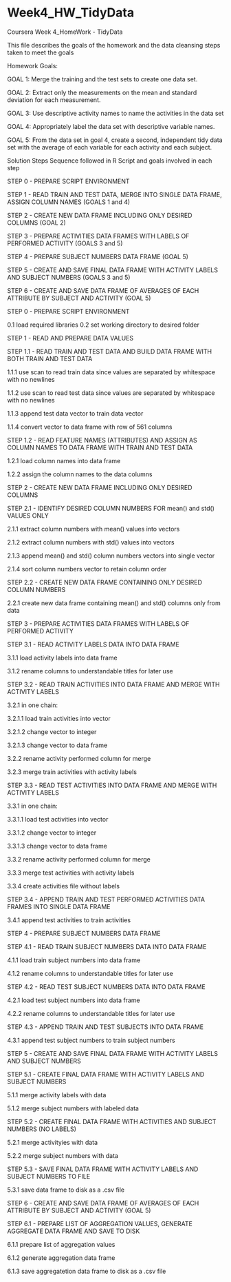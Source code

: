 # Week4_HW_TidyData
Coursera Week 4_HomeWork - TidyData

This file describes the goals of the homework and the data cleansing steps taken to meet the goals

Homework Goals:

GOAL 1: Merge the training and the test sets to create one data set.

GOAL 2: Extract only the measurements on the mean and standard deviation for each measurement.

GOAL 3: Use descriptive activity names to name the activities in the data set

GOAL 4: Appropriately label the data set with descriptive variable names.

GOAL 5: From the data set in goal 4, create a second, independent tidy data set with the 
        average of each variable for each activity and each subject.
        

Solution Steps Sequence followed in R Script and goals involved in each step

STEP 0 - PREPARE SCRIPT ENVIRONMENT

STEP 1 - READ TRAIN AND TEST DATA, MERGE INTO SINGLE DATA FRAME, ASSIGN COLUMN NAMES (GOALS 1 and 4)

STEP 2 - CREATE NEW DATA FRAME INCLUDING ONLY DESIRED COLUMNS (GOAL 2)

STEP 3 - PREPARE ACTIVITIES DATA FRAMES WITH LABELS OF PERFORMED ACTIVITY (GOALS 3 and 5)

STEP 4 - PREPARE SUBJECT NUMBERS DATA FRAME (GOAL 5)

STEP 5 - CREATE AND SAVE FINAL DATA FRAME WITH ACTIVITY LABELS AND SUBJECT NUMBERS (GOALS 3 and 5)

STEP 6 - CREATE AND SAVE DATA FRAME OF AVERAGES OF EACH ATTRIBUTE BY SUBJECT AND ACTIVITY (GOAL 5)



STEP 0 - PREPARE SCRIPT ENVIRONMENT

0.1 load required libraries
0.2 set working directory to desired folder

STEP 1 - READ AND PREPARE DATA VALUES

STEP 1.1 - READ TRAIN AND TEST DATA AND BUILD DATA FRAME WITH BOTH TRAIN AND TEST DATA

1.1.1 use scan to read train data since values are separated by whitespace with no newlines

1.1.2 use scan to read test data since values are separated by whitespace with no newlines

1.1.3 append test data vector to train data vector

1.1.4 convert vector to data frame with row of 561 columns


STEP 1.2 - READ FEATURE NAMES (ATTRIBUTES) AND ASSIGN AS COLUMN NAMES TO DATA FRAME WITH TRAIN AND TEST DATA 

1.2.1 load column names into data frame 

1.2.2 assign the column names to the data columns


STEP 2 - CREATE NEW DATA FRAME INCLUDING ONLY DESIRED COLUMNS


STEP 2.1 - IDENTIFY DESIRED COLUMN NUMBERS FOR mean() and std() VALUES ONLY

2.1.1 extract column numbers with mean() values into vectors

2.1.2 extract column numbers with std() values into vectors

2.1.3 append mean() and std() column numbers vectors into single vector 

2.1.4 sort column numbers vector to retain column order


STEP 2.2 - CREATE NEW DATA FRAME CONTAINING ONLY DESIRED COLUMN NUMBERS

2.2.1 create new data frame containing mean() and std() columns only from data


STEP 3 - PREPARE ACTIVITIES DATA FRAMES WITH LABELS OF PERFORMED ACTIVITY 


STEP 3.1 - READ ACTIVITY LABELS DATA INTO DATA FRAME

3.1.1 load activity labels into data frame

3.1.2 rename columns to understandable titles for later use


STEP 3.2 - READ TRAIN ACTIVITIES INTO DATA FRAME AND MERGE WITH ACTIVITY LABELS

3.2.1 in one chain:

3.2.1.1    load train activities into vector 

3.2.1.2    change vector to integer 

3.2.1.3    change vector to data frame

3.2.2 rename activity performed column for merge

3.2.3 merge train activities with activity labels


STEP 3.3 - READ TEST ACTIVITIES INTO DATA FRAME AND MERGE WITH ACTIVITY LABELS

3.3.1 in one chain:

3.3.1.1    load test activities into vector 

3.3.1.2    change vector to integer 

3.3.1.3    change vector to data frame

3.3.2 rename activity performed column for merge

3.3.3 merge test activities with activity labels

3.3.4 create activities file without labels


STEP 3.4 - APPEND TRAIN AND TEST PERFORMED ACTIVITIES DATA FRAMES INTO SINGLE DATA FRAME

3.4.1 append test activities to train activities 


STEP 4 - PREPARE SUBJECT NUMBERS DATA FRAME

STEP 4.1 - READ TRAIN SUBJECT NUMBERS DATA INTO DATA FRAME

4.1.1 load train subject numbers into data frame

4.1.2 rename columns to understandable titles for later use


STEP 4.2 - READ TEST SUBJECT NUMBERS DATA INTO DATA FRAME

4.2.1 load test subject numbers into data frame

4.2.2 rename columns to understandable titles for later use


STEP 4.3 - APPEND TRAIN AND TEST SUBJECTS INTO DATA FRAME

4.3.1 append test subject numbers to train subject numbers 


STEP 5 - CREATE AND SAVE FINAL DATA FRAME WITH ACTIVITY LABELS AND SUBJECT NUMBERS

STEP 5.1 - CREATE FINAL DATA FRAME WITH ACTIVITY LABELS AND SUBJECT NUMBERS

5.1.1 merge activity labels with data

5.1.2 merge subject numbers with labeled data


STEP 5.2 - CREATE FINAL DATA FRAME WITH ACTIVITIES AND SUBJECT NUMBERS (NO LABELS)

5.2.1 merge activityies with data

5.2.2 merge subject numbers with data


STEP 5.3 - SAVE FINAL DATA FRAME WITH ACTIVITY LABELS AND SUBJECT NUMBERS TO FILE

5.3.1 save data frame to disk as a .csv file


STEP 6 - CREATE AND SAVE DATA FRAME OF AVERAGES OF EACH ATTRIBUTE BY SUBJECT AND ACTIVITY (GOAL 5)

STEP 6.1 - PREPARE LIST OF AGGREGATION VALUES, GENERATE AGGREGATE DATA FRAME AND SAVE TO DISK

6.1.1 prepare list of aggregation values

6.1.2 generate aggregation data frame

6.1.3 save aggregatetion data frame to disk as a .csv file

